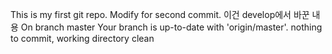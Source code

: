 This is my first git repo.
Modify for second commit.
이건 develop에서 바꾼 내용 
On branch master
Your branch is up-to-date with 'origin/master'.
nothing to commit, working directory clean